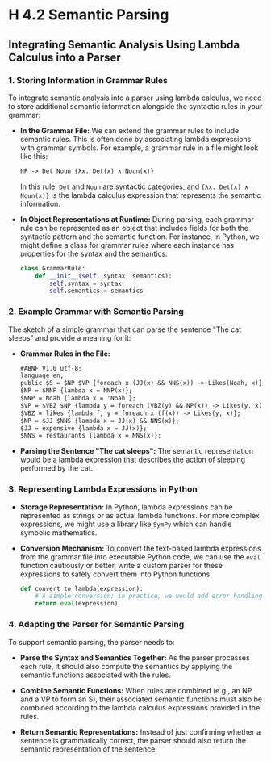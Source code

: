 # H 4.2 Semantic Parsing

## Integrating Semantic Analysis Using Lambda Calculus into a Parser

### 1. Storing Information in Grammar Rules

To integrate semantic analysis into a parser using lambda calculus, we need to store additional semantic information alongside the syntactic rules in your grammar:

- **In the Grammar File:** We can extend the grammar rules to include semantic rules. This is often done by associating lambda expressions with grammar symbols. For example, a grammar rule in a file might look like this:

  ```txt
  NP -> Det Noun {λx. Det(x) ∧ Noun(x)}
  ```

  In this rule, `Det` and `Noun` are syntactic categories, and `{λx. Det(x) ∧ Noun(x)}` is the lambda calculus expression that represents the semantic information.

- **In Object Representations at Runtime:** During parsing, each grammar rule can be represented as an object that includes fields for both the syntactic pattern and the semantic function. For instance, in Python, we might define a class for grammar rules where each instance has properties for the syntax and the semantics:

  ```python
  class GrammarRule:
      def __init__(self, syntax, semantics):
          self.syntax = syntax
          self.semantics = semantics
  ```

### 2. Example Grammar with Semantic Parsing

The sketch of a simple grammar that can parse the sentence "The cat sleeps" and provide a meaning for it:

- **Grammar Rules in the File:**

  ```txt
  #ABNF V1.0 utf-8;
  language en;
  public $S = $NP $VP {foreach x (JJ(x) && NNS(x)) -> Likes(Noah, x)};
  $NP = $NNP {lambda x = NNP(x)};
  $NNP = Noah {lambda x = 'Noah'};
  $VP = $VBZ $NP {lambda y = foreach (VBZ(y) && NP(x)) -> Likes(y, x)};
  $VBZ = likes {lambda f, y = foreach x (f(x)) -> Likes(y, x)};
  $NP = $JJ $NNS {lambda x = JJ(x) && NNS(x)};
  $JJ = expensive {lambda x = JJ(x)};
  $NNS = restaurants {lambda x = NNS(x)};
  ```

- **Parsing the Sentence "The cat sleeps":** The semantic representation would be a lambda expression that describes the action of sleeping performed by the cat.

### 3. Representing Lambda Expressions in Python

- **Storage Representation:** In Python, lambda expressions can be represented as strings or as actual lambda functions. For more complex expressions, we might use a library like `SymPy` which can handle symbolic mathematics.

- **Conversion Mechanism:** To convert the text-based lambda expressions from the grammar file into executable Python code, we can use the `eval` function cautiously or better, write a custom parser for these expressions to safely convert them into Python functions.

  ```python
  def convert_to_lambda(expression):
      # A simple conversion; in practice, we would add error handling and security checks
      return eval(expression)
  ```

### 4. Adapting the Parser for Semantic Parsing

To support semantic parsing, the parser needs to:

- **Parse the Syntax and Semantics Together:** As the parser processes each rule, it should also compute the semantics by applying the semantic functions associated with the rules.

- **Combine Semantic Functions:** When rules are combined (e.g., an NP and a VP to form an S), their associated semantic functions must also be combined according to the lambda calculus expressions provided in the rules.

- **Return Semantic Representations:** Instead of just confirming whether a sentence is grammatically correct, the parser should also return the semantic representation of the sentence.
